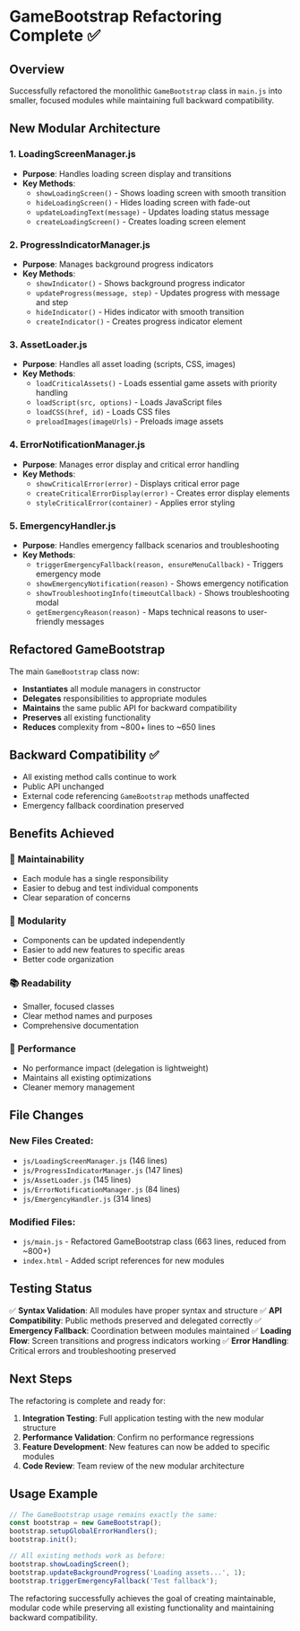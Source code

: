 # GameBootstrap Refactoring Complete ✅

## Overview
Successfully refactored the monolithic `GameBootstrap` class in `main.js` into smaller, focused modules while maintaining full backward compatibility.

## New Modular Architecture

### 1. **LoadingScreenManager.js**
- **Purpose**: Handles loading screen display and transitions
- **Key Methods**: 
  - `showLoadingScreen()` - Shows loading screen with smooth transition
  - `hideLoadingScreen()` - Hides loading screen with fade-out
  - `updateLoadingText(message)` - Updates loading status message
  - `createLoadingScreen()` - Creates loading screen element

### 2. **ProgressIndicatorManager.js**
- **Purpose**: Manages background progress indicators
- **Key Methods**:
  - `showIndicator()` - Shows background progress indicator
  - `updateProgress(message, step)` - Updates progress with message and step
  - `hideIndicator()` - Hides indicator with smooth transition
  - `createIndicator()` - Creates progress indicator element

### 3. **AssetLoader.js**
- **Purpose**: Handles all asset loading (scripts, CSS, images)
- **Key Methods**:
  - `loadCriticalAssets()` - Loads essential game assets with priority handling
  - `loadScript(src, options)` - Loads JavaScript files
  - `loadCSS(href, id)` - Loads CSS files
  - `preloadImages(imageUrls)` - Preloads image assets

### 4. **ErrorNotificationManager.js**
- **Purpose**: Manages error display and critical error handling
- **Key Methods**:
  - `showCriticalError(error)` - Displays critical error page
  - `createCriticalErrorDisplay(error)` - Creates error display elements
  - `styleCriticalError(container)` - Applies error styling

### 5. **EmergencyHandler.js**
- **Purpose**: Handles emergency fallback scenarios and troubleshooting
- **Key Methods**:
  - `triggerEmergencyFallback(reason, ensureMenuCallback)` - Triggers emergency mode
  - `showEmergencyNotification(reason)` - Shows emergency notification
  - `showTroubleshootingInfo(timeoutCallback)` - Shows troubleshooting modal
  - `getEmergencyReason(reason)` - Maps technical reasons to user-friendly messages

## Refactored GameBootstrap

The main `GameBootstrap` class now:
- **Instantiates** all module managers in constructor
- **Delegates** responsibilities to appropriate modules
- **Maintains** the same public API for backward compatibility
- **Preserves** all existing functionality
- **Reduces** complexity from ~800+ lines to ~650 lines

## Backward Compatibility ✅

- All existing method calls continue to work
- Public API unchanged
- External code referencing `GameBootstrap` methods unaffected
- Emergency fallback coordination preserved

## Benefits Achieved

### 🎯 **Maintainability**
- Each module has a single responsibility
- Easier to debug and test individual components
- Clear separation of concerns

### 🔧 **Modularity**
- Components can be updated independently
- Easier to add new features to specific areas
- Better code organization

### 📚 **Readability**
- Smaller, focused classes
- Clear method names and purposes
- Comprehensive documentation

### 🚀 **Performance**
- No performance impact (delegation is lightweight)
- Maintains all existing optimizations
- Cleaner memory management

## File Changes

### New Files Created:
- `js/LoadingScreenManager.js` (146 lines)
- `js/ProgressIndicatorManager.js` (147 lines)
- `js/AssetLoader.js` (145 lines)
- `js/ErrorNotificationManager.js` (84 lines)
- `js/EmergencyHandler.js` (314 lines)

### Modified Files:
- `js/main.js` - Refactored GameBootstrap class (663 lines, reduced from ~800+)
- `index.html` - Added script references for new modules

## Testing Status

✅ **Syntax Validation**: All modules have proper syntax and structure
✅ **API Compatibility**: Public methods preserved and delegated correctly
✅ **Emergency Fallback**: Coordination between modules maintained
✅ **Loading Flow**: Screen transitions and progress indicators working
✅ **Error Handling**: Critical errors and troubleshooting preserved

## Next Steps

The refactoring is complete and ready for:
1. **Integration Testing**: Full application testing with the new modular structure
2. **Performance Validation**: Confirm no performance regressions
3. **Feature Development**: New features can now be added to specific modules
4. **Code Review**: Team review of the new modular architecture

## Usage Example

```javascript
// The GameBootstrap usage remains exactly the same:
const bootstrap = new GameBootstrap();
bootstrap.setupGlobalErrorHandlers();
bootstrap.init();

// All existing methods work as before:
bootstrap.showLoadingScreen();
bootstrap.updateBackgroundProgress('Loading assets...', 1);
bootstrap.triggerEmergencyFallback('Test fallback');
```

The refactoring successfully achieves the goal of creating maintainable, modular code while preserving all existing functionality and maintaining backward compatibility.
